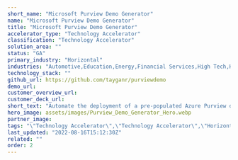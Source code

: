 ```yaml
---
short_name: "Microsoft Purview Demo Generator"
name: "Microsoft Purview Demo Generator"
title: "Microsoft Purview Demo Generator"
accelerator_type: "Technology Accelerator"
classification: "Technology Accelerator"
solution_area: ""
status: "GA"
primary_industry: "Horizontal"
industries: "Automotive,Education,Energy,Financial Services,High Tech,Health & Life Sciences,Manufacturing,Media & Entertainment,Professional Services,Retail & Consumer Goods,State & Local Government"
technology_stack: ""
github_url: https://github.com/tayganr/purviewdemo
demo_url: 
customer_overview_url: 
customer_deck_url: 
short_text: "Automate the deployment of a pre-populated Azure Purview demo environment."
hero_image: assets/images/Purview_Demo_Generator_Hero.webp
partner_image: 
tags: "\"Technology Accelerator\",\"Technology Accelerator\",\"Horizontal\",\"Automotive\",\"Education\",\"Energy\",\"Financial Services\",\"High Tech\",\"Health & Life Sciences\",\"Manufacturing\",\"Media & Entertainment\",\"Professional Services\",\"Retail & Consumer Goods\",\"State & Local Government\",\"GA\""
last_updated: "2022-08-16T15:12:30Z"
related: ""
order: 2
---
```


